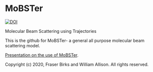 # MoBSTer
[![DOI](https://zenodo.org/badge/289987664.svg)](https://zenodo.org/badge/latestdoi/289987664)

Molecular Beam Scattering using Trajectories

This is the github for MoBSTer- a general all purpose molecular beam scattering model.

[Presentation on the use of MoBSTer](https://www.youtube.com/watch?v=VVY2b2_KRcM).

Copyright (c) 2020, Fraser Birks and William Allison.
All rights reserved.
